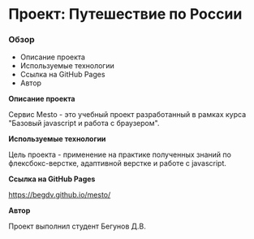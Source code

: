# Проект: Путешествие по России

### Обзор
* Описание проекта
* Используемые технологии
* Ссылка на GitHub Pages
* Автор

**Описание проекта**

Сервис Mesto - это учебный проект разработанный в рамках курса "Базовый javascript и работа с браузером".

**Используемые технологии**

Цель проекта - применение на практике полученных  знаний по флексбокс-верстке, адаптивной верстке и работе с javascript. 

**Ссылка на GitHub Pages**

https://begdv.github.io/mesto/

**Автор**

Проект выполнил студент Бегунов Д.В.
